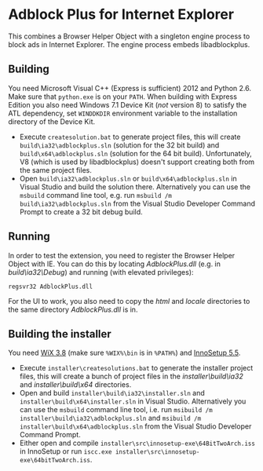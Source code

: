 Adblock Plus for Internet Explorer
==================================

This combines a Browser Helper Object with a singleton engine process to block
ads in Internet Explorer. The engine process embeds libadblockplus.

Building
--------

You need Microsoft Visual C++ (Express is sufficient) 2012 and Python 2.6. Make
sure that `python.exe` is on your `PATH`. When building with Express Edition
you also need Windows 7.1 Device Kit (*not* version 8) to satisfy the ATL
dependency, set `WINDDKDIR` environment variable to the installation directory
of the Device Kit.

* Execute `createsolution.bat` to generate project files, this will create
`build\ia32\adblockplus.sln` (solution for the 32 bit build) and
`build\x64\adblockplus.sln` (solution for the 64 bit build). Unfortunately,
V8 (which is used by libadblockplus) doesn't support creating both from the
same project files.
* Open `build\ia32\adblockplus.sln` or `build\x64\adblockplus.sln` in
Visual Studio and build the solution there. Alternatively you can use the
`msbuild` command line tool, e.g. run `msbuild /m build\ia32\adblockplus.sln`
from the Visual Studio Developer Command Prompt to create a 32 bit debug build.

Running
-------

In order to test the extension, you need to register the Browser
Helper Object with IE. You can do this by locating _AdblockPlus.dll_
(e.g. in _build\ia32\Debug_) and running (with elevated privileges):

    regsvr32 AdblockPlus.dll

For the UI to work, you also need to copy the _html_ and _locale_
directories to the same directory _AdblockPlus.dll_ is in.

Building the installer
----------------------

You need [WiX 3.8](http://wixtoolset.org) (make sure `%WIX%\bin` is in `%PATH%`)
and [InnoSetup 5.5](http://www.jrsoftware.org/isinfo.php).

* Execute `installer\createsolutions.bat` to generate the installer project
files, this will create a bunch of project files in the _installer\build\ia32_
and _installer\build\x64_ directories.
* Open and build `installer\build\ia32\installer.sln` and
`installer\build\x64\installer.sln` in Visual Studio. Alternatively you can use
the `msbuild` command line tool, i.e. run
`msibuild /m installer\build\ia32\adblockplus.sln` and
`msibuild /m installer\build\x64\adblockplus.sln` from the Visual Studio
Developer Command Prompt.
* Either open and compile `installer\src\innosetup-exe\64BitTwoArch.iss` in
InnoSetup or run `iscc.exe installer\src\innosetup-exe\64bitTwoArch.iss`.
